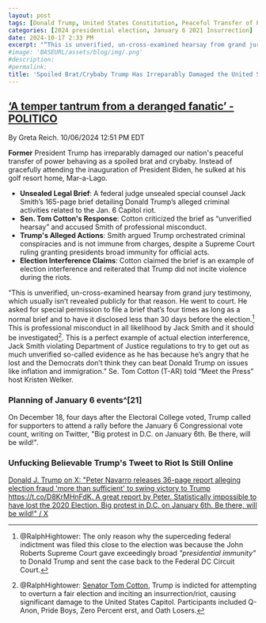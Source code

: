 ```yaml
---
layout: post
tags: [Donald Trump, United States Constitution, Peaceful Transfer of Power, irreparable damage, senator, Tom Cotton, Arkansas]
categories: [2024 presidential election, January 6 2021 Insurrection]
date: 2024-10-17 2:33 PM
excerpt: "“This is unverified, un-cross-examined hearsay from grand jury testimony, which usually isn’t revealed publicly for that reason. He went to court. He asked for special permission to file a brief that’s four times as long as a normal brief and to have it disclosed less than 30 days before the election. This is professional misconduct in all likelihood by Jack Smith and it should be investigated. This is a perfect example of actual election interference, Jack Smith violating Department of Justice regulations to try to get out as much unverified so-called evidence as he has because he’s angry that he lost and the Democrats don’t think they can beat Donald Trump on issues like inflation and immigration.” Rep. Tom Cotton (T-AR) told “Meet the Press” host Kristen Welker."
#image: 'BASEURL/assets/blog/img/.png'
#description:
#permalink:
title: 'Spoiled Brat/Crybaby Trump Has Ir​rep​a​ra​bly Damaged the United States Peaceful Transfer of Power / Senator Tom Cotton (T-AR) Is Full of Shit!'
---
```



## [‘A temper tantrum from a deranged fanatic’ - POLITICO](https://www.politico.com/news/2024/10/06/tom-cotton-jack-smith-trump-00182629)

By Greta Reich. 10/06/2024 12:51 PM EDT

**Former** President Trump has irreparably damaged our nation's peaceful transfer of power behaving as a spoiled brat and crybaby. Instead of gracefully attending the inauguration of President Biden, he sulked at his golf resort home, Mar-a-Lago. 

- **Unsealed Legal Brief**: A federal judge unsealed special counsel Jack Smith’s 165-page brief detailing Donald Trump’s alleged criminal activities related to the Jan. 6 Capitol riot.
- **Sen. Tom Cotton's Response**: Cotton criticized the brief as “unverified hearsay” and accused Smith of professional misconduct.
- **Trump's Alleged Actions**: Smith argued Trump orchestrated criminal conspiracies and is not immune from charges, despite a Supreme Court ruling granting presidents broad immunity for official acts.
- **Election Interference Claims**: Cotton claimed the brief is an example of election interference and reiterated that Trump did not incite violence during the riots.

“This is unverified, un-cross-examined hearsay from grand jury testimony, which usually isn’t revealed publicly for that reason. He went to court. He asked for special permission to file a brief that’s four times as long as a normal brief and to have it disclosed less than 30 days before the election.[^11] This is professional misconduct in all likelihood by Jack Smith and it should be investigated[^12]. This is a perfect example of actual election interference, Jack Smith violating Department of Justice regulations to try to get out as much unverified so-called evidence as he has because he’s angry that he lost and the Democrats don’t think they can beat Donald Trump on issues like inflation and immigration.” Se. Tom Cotton (T-AR) told “Meet the Press” host Kristen Welker.

[^11]: @RalphHightower: The only reason why the superceding federal indictment was filed this close to the election was because the John Roberts Supreme Court gave exceedingly broad *"presidential immunity"* to Donald Trump and sent the case back to the Federal DC Circuit Court.

[^12]: @RalphHightower: [Senator Tom Cotton](https://www.cotton.senate.gov/), Trump is indicted for attempting to overturn a fair election and inciting an insurrection/riot, causing significant damage to the United States Capitol. Participants included Q-Anon, Pride Boys, Zero Percent erst, and Oath Losers.


### Planning of January 6 events^[21]

On December 18, four days after the Electoral College voted, Trump called for supporters to attend a rally before the January 6 Congressional vote count, writing on Twitter, "Big protest in D.C. on January 6th. Be there, will be wild!".

[^21]: [January 6 United States Capitol Insurrection • Wikipedia](https://en.wikipedia.org/wiki/January_6_United_States_Capitol_attack?wprov=sfla1)

### Unfucking Believable Trump's Tweet to Riot Is Still Online

[Donald J. Trump on X: "Peter Navarro releases 36-page report alleging election fraud 'more than sufficient' to swing victory to Trump https://t.co/D8KrMHnFdK. A great report by Peter. Statistically impossible to have lost the 2020 Election. Big protest in D.C. on January 6th. Be there, will be wild!" / X](https://x.com/realDonaldTrump/status/1340185773220515840)

